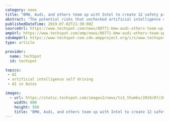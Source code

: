 ```yaml
---
category: news
title: "BMW, Audi, and others team up with Intel to create 12 safety principles for self-driving cars"
abstract: "The potential risks that unchecked artificial intelligence can pose to humanity are ... have come up with such a solution for one part of the AI world: self-driving cars. Intel and co. have published the first version of their \"Safety First for Automated ..."
publishedDateTime: 2019-07-02T21:38:00Z
sourceUrl: https://www.techspot.com/news/80771-bmw-audi-others-team-up-intel-create-12.html
ampUrl: https://www.techspot.com/amp/news/80771-bmw-audi-others-team-up-intel-create-12.html
cdnAmpUrl: https://www-techspot-com.cdn.ampproject.org/c/s/www.techspot.com/amp/news/80771-bmw-audi-others-team-up-intel-create-12.html
type: article

provider:
  name: TechSpot
  id: techspot

topics:
 - AI
 - artificial intelligence self driving
 - AI in Autos

images:
  - url: https://static.techspot.com/images2/news/ts3_thumbs/2019/07/2019-07-02-ts3_thumbs-b38.jpg
    width: 800
    height: 560
    title: "BMW, Audi, and others team up with Intel to create 12 safety principles for self-driving cars"
---
```

